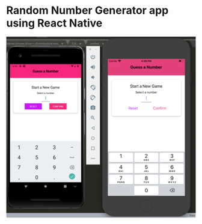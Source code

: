 # Random Number Generator app using React Native 
![Random number generator](app.png?raw=true "App")
